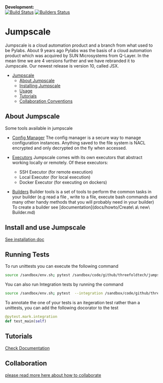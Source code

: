 **Development:**  
[![Build Status](http://188.165.233.148:6010/status?project=build)](http://188.165.233.148:6010/status?project=build&&file=True)
[![Builders Status](http://188.165.233.148:6010/status?project=builders)](http://188.165.233.148:6010/status?project=builders&&file=True)

# Jumpscale

Jumpscale is a cloud automation product and a branch from what used to be 
Pylabs. About 9 years ago Pylabs was the basis of a cloud automation product 
which was acquired by SUN Microsystems from Q-Layer. In the mean time we are 
4 versions further and we have rebranded it to Jumpscale. 
Our newest release is version 10, called JSX.

- [Jumpscale](#jumpscale)
  - [About Jumpscale](#about-jumpscale)
  - [Installing Jumpscale](#installing-jumpscale)
  - [Usage](#usage)
  - [Tutorials](#tutorials)
  - [Collaboration Conventions](#collaboration-conventions)

## About Jumpscale

Some tools available in jumpscale

* [Config Manager](docs/config/configmanager.md)
  The config manager is a secure way to manage configuration instances.
  Anything saved to the file system is NACL encrypted and only decrypted on
  the fly when accessed.

* [Executors](docs/Internals/Executors.md)
  Jumpscale comes with its own executors that abstract working locally or
  remotely.  Of these executors:

  * SSH Executor (for remote execution)
  * Local Executor (for local execution)
  * Docker Executor (for executing on dockers)

* [Builders](docs/Internals/builders/Builders.md)
  Builder tools is a set of tools to perform the common tasks in your builder (e.g read a file , write to a file, execute bash commands and many other handy methods that you will probably need in your builder) \
  To create a builder see [documentation](docs/howto/Create\ a\ new\ Builder.md)

## Install and use Jumpscale

[See installation doc](/docs/Installation)

## Running Tests
To run unittests you can execute the following command
```bash
source /sandbox/env.sh; pytest /sandbox/code/github/threefoldtech/jumpscaleX/
```

You can also run Integration tests by running the command
```bash
source /sandbox/env.sh; pytest  --integration /sandbox/code/github/threefoldtech/jumpscaleX/
```

To annotate the one of your tests is an itegeration test rather than a unittests, you can add the following docorator to the test
```python
@pytest.mark.integration
def test_main(self)
```

## Tutorials

[Check Documentation](docs/howto/README.md)


## Collaboration

[please read more here about how to collaborate](https://github.com/threefoldtech/home/tree/master/contribution)
